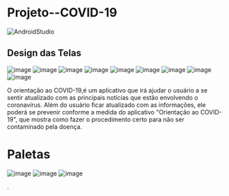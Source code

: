 # Projeto--COVID-19

![AndroidStudio](https://img.shields.io/badge/Android-Studio-brightgreen)

## Design das Telas
![image](https://user-images.githubusercontent.com/52284130/87252831-95eb3600-c44c-11ea-8fe3-1eeddd8e14d3.png)
![image](https://user-images.githubusercontent.com/52284130/87252833-9c79ad80-c44c-11ea-8159-1b436e09b3e0.png)
![image](https://user-images.githubusercontent.com/52284130/87252835-a26f8e80-c44c-11ea-9b3c-354cf965b2b8.png)
![image](https://user-images.githubusercontent.com/52284130/87252840-a69bac00-c44c-11ea-83bc-8b33aff8800a.png)
![image](https://user-images.githubusercontent.com/52284130/87452755-fc508f80-c5d7-11ea-8e4c-21c5458b5e0e.png)
![image](https://user-images.githubusercontent.com/52284130/87452814-0d010580-c5d8-11ea-98c2-fe8bcb3d3bfc.png)
![image](https://user-images.githubusercontent.com/52284130/87252847-abf8f680-c44c-11ea-9d30-45adfbbb899c.png)
![image](https://user-images.githubusercontent.com/52284130/87252856-b5825e80-c44c-11ea-96ca-c6988c161575.png)
![image](https://user-images.githubusercontent.com/52284130/87252858-ba471280-c44c-11ea-8d34-066c7acb9211.png)

O orientação ao COVID-19,é um aplicativo que irá ajudar o usuário a se sentir atualizado com as principais notícias
que estão envolvendo o coronavírus. Além do usuário ficar atualizado com as informações, ele poderá se prevenir conforme a medida do aplicativo "Orientação ao COVID-19", que mostra como fazer o procedimento certo para não ser contaminado pela doença.

# Paletas

![image](https://user-images.githubusercontent.com/52284130/87453604-1b9bec80-c5d9-11ea-9edc-953905115bf8.png)
![image](https://user-images.githubusercontent.com/52284130/87453623-248cbe00-c5d9-11ea-9489-776e694e9bfc.png)
![image](https://user-images.githubusercontent.com/52284130/87453635-2bb3cc00-c5d9-11ea-890e-28f2da125ddb.png)
















.